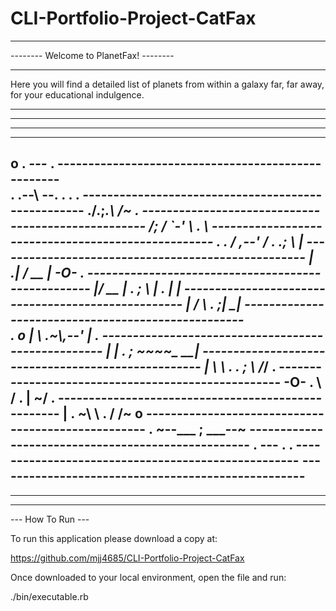 # CLI-Portfolio-Project-CatFax

---------------------------------------

-------- Welcome to PlanetFax! --------

-------------------------------------------------------------------------------------------------------------------

Here you will find a detailed list of planets from within a galaxy far, far away, for your educational indulgence. 

-------------------------------------------------------------------------------------------------------------------
-------------------------------------------------------------------------------------------------------------------
-------------------------------------------------------------------------------------------------------------------
-------------------------------------------------------------------------------------------------------------------
o               .        ___---___                    .         ---------------------------------------------------          
       .              .--\        --.     .     .         .     ---------------------------------------------------
                    ./.;_.\     __/~ \.                         ---------------------------------------------------
                   /;  / `-'  __\    . \                        ---------------------------------------------------
 .        .       / ,--'     / .   .;   \        |              ---------------------------------------------------
                 | .|       /       __   |      -O-       .     ---------------------------------------------------
                |__/    __ |  . ;   \ | . |      |              ---------------------------------------------------
                |      /  \\_    . ;| \___|                     ---------------------------------------------------    
   .    o       |      \  .~\\___,--'     |           .         ---------------------------------------------------
                 |     | . ; ~~~~\_    __|                      ---------------------------------------------------
    |             \    \   .  .  ; \  /_/   .                   ---------------------------------------------------
   -O-        .    \   /         . |  ~/                  .     ---------------------------------------------------
    |    .          ~\ \   .      /  /~          o              ---------------------------------------------------
  .                   ~--___ ; ___--~                           ---------------------------------------------------
                 .          ---         .                .      ---------------------------------------------------
                                                                ---------------------------------------------------
-------------------------------------------------------------------------------------------------------------------
-------------------------------------------------------------------------------------------------------------------
-------------------------------------------------------------------------------------------------------------------


--- How To Run ---


To run this application please download a copy at:

https://github.com/mjj4685/CLI-Portfolio-Project-CatFax



Once downloaded to your local environment, open the file and run:


 ./bin/executable.rb







